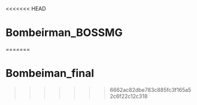<<<<<<< HEAD
# Bombeirman_BOSSMG
=======
# Bombeiman_final
>>>>>>> 6662ac82dbe783c885fc3f165a52c6f22c12c318
